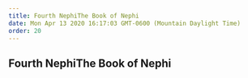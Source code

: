 ```yaml
---
title: Fourth NephiThe Book of Nephi
date: Mon Apr 13 2020 16:17:03 GMT-0600 (Mountain Daylight Time)
order: 20
---
```


## Fourth NephiThe Book of Nephi